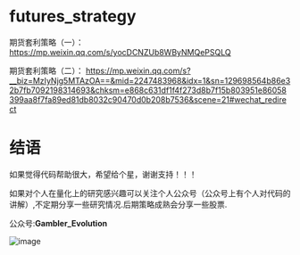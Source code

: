 # futures_strategy

期货套利策略（一）：
https://mp.weixin.qq.com/s/yocDCNZUb8WByNMQePSQLQ

期货套利策略（二）：
https://mp.weixin.qq.com/s?__biz=MzIyNjg5MTAzOA==&mid=2247483968&idx=1&sn=129698564b86e32b7fb7092198314693&chksm=e868c631df1f4f273d8b7f15b803951e86058399aa8f7fa89ed81db8032c90470d0b208b7536&scene=21#wechat_redirect

# 结语
如果觉得代码帮助很大，希望给个星，谢谢支持！！！

如果对个人在量化上的研究感兴趣可以关注个人公众号（公众号上有个人对代码的讲解）,不定期分享一些研究情况.后期策略成熟会分享一些股票.

公众号:**Gambler_Evolution**

 ![image](https://github.com/wbbhcb/futures_strategy/blob/master/qrcode.jpg)

